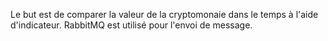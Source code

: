 Le but est de comparer la valeur de la cryptomonaie dans le temps à l'aide d'indicateur.
RabbitMQ est utilisé pour l'envoi de message.

